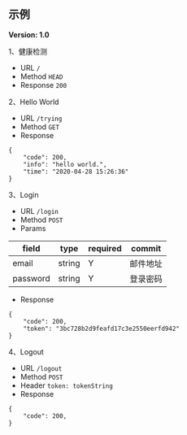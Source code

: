 
## 示例

**Version: 1.0**

1、健康检测

* URL `/`
* Method `HEAD`
* Response `200`

2、Hello World

* URL `/trying`
* Method `GET`
* Response

```json5
{
    "code": 200,
    "info": "hello world.",
    "time": "2020-04-28 15:26:36"
}
```

3、Login

* URL `/login`
* Method `POST`
* Params

|   field    |  type  | required | commit |
| ---------- | ------ | -------- | ------ |
| email      | string | Y | 邮件地址 |
| password   | string | Y | 登录密码 |

* Response

```json5
{
    "code": 200,
    "token": "3bc728b2d9feafd17c3e2550eerfd942"
}
```

4、Logout

* URL `/logout`
* Method `POST`
* Header `token: tokenString`
* Response

```json5
{
    "code": 200,
}
```
